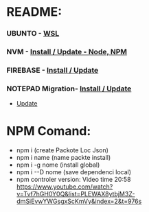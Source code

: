 # README:
### UBUNTO  - [WSL](.readme/ubunto.md) 
### NVM - [Install / Update - Node, NPM](.readme/nvm.md) 
### FIREBASE - [Install / Update](.readme/firebase.md) 
### NOTEPAD Migration- [Install / Update](.readme/notepade-migration.md) 

  - [Update](#npm-comand) 

# NPM Comand:
- npm i (create Packote Loc Json)
- npm i name (name packte install)
- npm i -g nome (install global)
- npm i --D nome (save dependenci local)
- npm controler version: Video time 20:58
https://www.youtube.com/watch?v=Tvf7hGH0Y0Q&list=PLEWAX8ytbjM3Z-dmSiEvwYWGsgxScKmVy&index=2&t=976s
